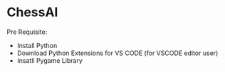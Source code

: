 # ChessAI
Pre Requisite:
- Install Python
- Download Python Extensions for VS CODE (for VSCODE editor user)
- Insatll Pygame Library

